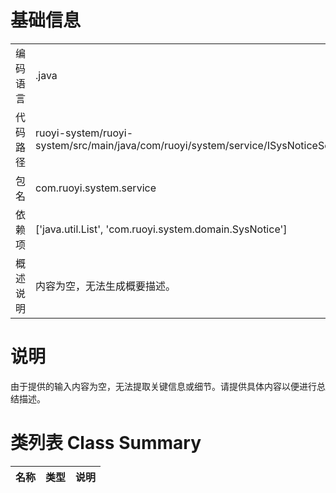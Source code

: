 # 基础信息

|      |      |
|------|------|
| 编码语言 | .java |
| 代码路径 | ruoyi-system/ruoyi-system/src/main/java/com/ruoyi/system/service/ISysNoticeService.java |
| 包名 | com.ruoyi.system.service |
| 依赖项 | ['java.util.List', 'com.ruoyi.system.domain.SysNotice'] |
| 概述说明 | 内容为空，无法生成概要描述。 |

# 说明

由于提供的输入内容为空，无法提取关键信息或细节。请提供具体内容以便进行总结描述。

# 类列表 Class Summary

| 名称   | 类型  | 说明 |
|-------|------|-------------|




